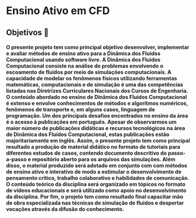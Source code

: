 # Ensino Ativo em CFD

## Objetivos :dart:

####   O presente projeto tem como principal objetivo desenvolver, implementar e avaliar métodos de ensino ativo para a Dinâmica dos Fluidos Computacional usando software livre. A Dinâmica dos Fluidos Computacional consiste na análise de problemas envolvendo o escoamento de fluidos por meio de simulações computacionais. A capacidade de modelar os fenômenos físicos utilizando ferramentas matemáticas, computacionais e de simulação é uma das competências listadas nas Diretrizes Curriculares Nacionais dos Cursos de Engenharia. O conteúdo abordado no ensino de Dinâmica dos Fluidos Computacional é extenso e envolve conhecimentos de métodos e algoritmos numéricos, fenômenos de transporte e, em alguns casos, linguagem de programação. Um dos principais desafios encontrados no ensino da área é o acesso à publicações em português. Apesar de observarmos um maior número de publicações didáticas e recursos tecnológicos na área de Dinâmica dos Fluidos Computacional, estas publicações estão majoritariamente em inglês. Assim, o presente projeto tem como principal resultado a produção de material didático no formato de tutoriais para diferentes estudos de casos, contendo documento descritivo do passo-a-passo e repositório aberto para os arquivos das simulações. Além disso, o material produzido será adotado em conjunto com com métodos de ensino ativo e interativo de modo a estimular o desenvolvimento de pensamento crítico, trabalho colaborativo e habilidades de comunicação. O conteúdo teórico da disciplina será organizado em tópicos no formato de vídeos educacionais e será utilizado como apoio no desenvolvimento da disciplina. Por fim, o projeto tem como resultado final capacitar mão de obra especializada nas técnicas de simulação de fluidos e despertar vocações através da difusão do conhecimento.
